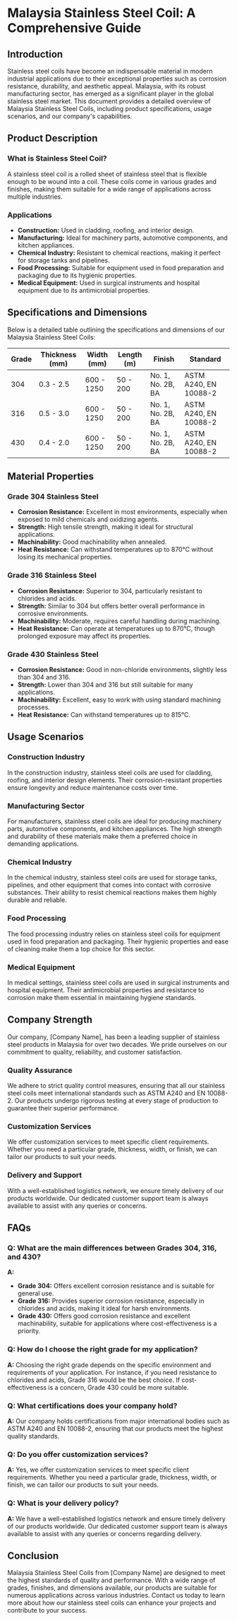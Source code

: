 # Malaysia Stainless Steel Coil: A Comprehensive Guide

## Introduction

Stainless steel coils have become an indispensable material in modern industrial applications due to their exceptional properties such as corrosion resistance, durability, and aesthetic appeal. Malaysia, with its robust manufacturing sector, has emerged as a significant player in the global stainless steel market. This document provides a detailed overview of Malaysia Stainless Steel Coils, including product specifications, usage scenarios, and our company's capabilities.

## Product Description

### What is Stainless Steel Coil?

A stainless steel coil is a rolled sheet of stainless steel that is flexible enough to be wound into a coil. These coils come in various grades and finishes, making them suitable for a wide range of applications across multiple industries.

### Applications

- **Construction:** Used in cladding, roofing, and interior design.
- **Manufacturing:** Ideal for machinery parts, automotive components, and kitchen appliances.
- **Chemical Industry:** Resistant to chemical reactions, making it perfect for storage tanks and pipelines.
- **Food Processing:** Suitable for equipment used in food preparation and packaging due to its hygienic properties.
- **Medical Equipment:** Used in surgical instruments and hospital equipment due to its antimicrobial properties.

## Specifications and Dimensions

Below is a detailed table outlining the specifications and dimensions of our Malaysia Stainless Steel Coils:

| Grade | Thickness (mm) | Width (mm) | Length (m) | Finish | Standard |
|-------|----------------|------------|------------|--------|---------|
| 304   | 0.3 - 2.5      | 600 - 1250 | 50 - 200   | No. 1, No. 2B, BA | ASTM A240, EN 10088-2 |
| 316   | 0.5 - 3.0      | 600 - 1250 | 50 - 200   | No. 1, No. 2B, BA | ASTM A240, EN 10088-2 |
| 430   | 0.4 - 2.0      | 600 - 1250 | 50 - 200   | No. 1, No. 2B, BA | ASTM A240, EN 10088-2 |

## Material Properties

### Grade 304 Stainless Steel

- **Corrosion Resistance:** Excellent in most environments, especially when exposed to mild chemicals and oxidizing agents.
- **Strength:** High tensile strength, making it ideal for structural applications.
- **Machinability:** Good machinability when annealed.
- **Heat Resistance:** Can withstand temperatures up to 870°C without losing its mechanical properties.

### Grade 316 Stainless Steel

- **Corrosion Resistance:** Superior to 304, particularly resistant to chlorides and acids.
- **Strength:** Similar to 304 but offers better overall performance in corrosive environments.
- **Machinability:** Moderate, requires careful handling during machining.
- **Heat Resistance:** Can operate at temperatures up to 870°C, though prolonged exposure may affect its properties.

### Grade 430 Stainless Steel

- **Corrosion Resistance:** Good in non-chloride environments, slightly less than 304 and 316.
- **Strength:** Lower than 304 and 316 but still suitable for many applications.
- **Machinability:** Excellent, easy to work with using standard machining processes.
- **Heat Resistance:** Can withstand temperatures up to 815°C.

## Usage Scenarios

### Construction Industry

In the construction industry, stainless steel coils are used for cladding, roofing, and interior design elements. Their corrosion-resistant properties ensure longevity and reduce maintenance costs over time.

### Manufacturing Sector

For manufacturers, stainless steel coils are ideal for producing machinery parts, automotive components, and kitchen appliances. The high strength and durability of these materials make them a preferred choice in demanding applications.

### Chemical Industry

In the chemical industry, stainless steel coils are used for storage tanks, pipelines, and other equipment that comes into contact with corrosive substances. Their ability to resist chemical reactions makes them highly durable and reliable.

### Food Processing

The food processing industry relies on stainless steel coils for equipment used in food preparation and packaging. Their hygienic properties and ease of cleaning make them a top choice for this sector.

### Medical Equipment

In medical settings, stainless steel coils are used in surgical instruments and hospital equipment. Their antimicrobial properties and resistance to corrosion make them essential in maintaining hygiene standards.

## Company Strength

Our company, [Company Name], has been a leading supplier of stainless steel products in Malaysia for over two decades. We pride ourselves on our commitment to quality, reliability, and customer satisfaction.

### Quality Assurance

We adhere to strict quality control measures, ensuring that all our stainless steel coils meet international standards such as ASTM A240 and EN 10088-2. Our products undergo rigorous testing at every stage of production to guarantee their superior performance.

### Customization Services

We offer customization services to meet specific client requirements. Whether you need a particular grade, thickness, width, or finish, we can tailor our products to suit your needs.

### Delivery and Support

With a well-established logistics network, we ensure timely delivery of our products worldwide. Our dedicated customer support team is always available to assist with any queries or concerns.

## FAQs

### Q: What are the main differences between Grades 304, 316, and 430?
**A:** 
- **Grade 304:** Offers excellent corrosion resistance and is suitable for general use.
- **Grade 316:** Provides superior corrosion resistance, especially in chlorides and acids, making it ideal for harsh environments.
- **Grade 430:** Offers good corrosion resistance and excellent machinability, suitable for applications where cost-effectiveness is a priority.

### Q: How do I choose the right grade for my application?
**A:** 
Choosing the right grade depends on the specific environment and requirements of your application. For instance, if you need resistance to chlorides and acids, Grade 316 would be the best choice. If cost-effectiveness is a concern, Grade 430 could be more suitable.

### Q: What certifications does your company hold?
**A:** 
Our company holds certifications from major international bodies such as ASTM A240 and EN 10088-2, ensuring that our products meet the highest quality standards.

### Q: Do you offer customization services?
**A:** 
Yes, we offer customization services to meet specific client requirements. Whether you need a particular grade, thickness, width, or finish, we can tailor our products to suit your needs.

### Q: What is your delivery policy?
**A:** 
We have a well-established logistics network and ensure timely delivery of our products worldwide. Our dedicated customer support team is always available to assist with any queries or concerns regarding delivery.

## Conclusion

Malaysia Stainless Steel Coils from [Company Name] are designed to meet the highest standards of quality and performance. With a wide range of grades, finishes, and dimensions available, our products are suitable for numerous applications across various industries. Contact us today to learn more about how our stainless steel coils can enhance your projects and contribute to your success.